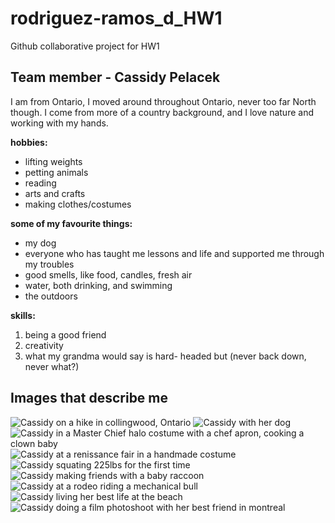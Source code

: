 # rodriguez-ramos_d_HW1
Github collaborative project for HW1
## Team member - Cassidy Pelacek
I am from Ontario, I moved around throughout Ontario, never too far North though. I come from more of a country background, and I love nature and working with my hands. 

**hobbies:**
- lifting weights
- petting animals
- reading
- arts and crafts
- making clothes/costumes  

**some of my favourite things:**
- my dog
- everyone who has taught me lessons and life and supported me through my troubles
- good smells, like food, candles, fresh air
- water, both drinking, and swimming
- the outdoors

**skills:**
1. being a good friend
2. creativity
3. what my grandma would say is hard- headed but (never back down, never what?)

## Images that describe me
![Cassidy on a hike in collingwood, Ontario](img/adventurecassidy.jpg)
![Cassidy with her dog](img/bestfriendcassidy.jpg)
![Cassidy in a Master Chief halo costume with a chef apron, cooking a clown baby](img/chefcassidy.jpg)
![Cassidy at a renissance fair in a handmade costume](img/costumecassidy.JPG)
![Cassidy squating 225lbs for the first time](img/liftingcassidy.jpg)
![Cassidy making friends with a baby raccoon](img/raccooncassidy.jpg)
![Cassidy at a rodeo riding a mechanical bull](img/rodeocassidy.jpg)
![Cassidy living her best life at the beach](img/swimmingcassidy.JPG)
![Cassidy doing a film photoshoot with her best friend in montreal](img/filmcassidy.JPG)

